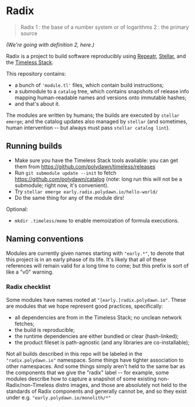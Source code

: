 Radix
=====

> Radix
> 1 : the base of a number system or of logarithms
> 2 : the primary source

*(We're going with definition 2, here.)*

Radix is a project to build software reproducibly
using [Repeatr](https://github.com/polydawn/repeatr),
[Stellar](https://github.com/polydawn/stellar),
and the [Timeless Stack](https://github.com/polydawn/timeless).

This repository contains:

- a bunch of `'module.tl'` files, which contain build instructions;
- a submodule to a `catalog` tree, which contains snapshots of release info
  mapping human-readable names and versions onto immutable hashes;
- and that's about it.

The modules are written by humans; the builds are executed by `stellar emerge`;
and the catalog updates also managed by `stellar` (and sometimes, human
intervention -- but always must pass `stellar catalog lint`).


Running builds
--------------

- Make sure you have the Timeless Stack tools available:
  you can get them from https://github.com/polydawn/timeless/releases
- Run `git submodule update --init` to fetch https://github.com/polydawn/catalog
  (note: long run this will not be a submodule; right now, it's convenient).
- Try `stellar emerge early.radix.polydawn.io/hello-world/`
- Do the same thing for any of the module dirs!

Optional:

- `mkdir .timeless/memo` to enable memoization of formula executions.


Naming conventions
------------------

Modules are currently given names starting with `"early.*"`, to denote that
this project is in an early phase of its life.  It's likely that all of these
references will remain valid for a long time to come; but this prefix is sort
of like a "v0" warning.

### Radix checklist

Some modules have names rooted at `"[early.]radix.polydawn.io"`.
These are modules that we hope represent good practices, specifically:

- all dependencies are from in the Timeless Stack; no unclean network fetches;
- the build is reproducible;
- the runtime dependencies are either bundled or clear (hash-linked);
- the product fileset is path-agnostic (and any libraries are co-installable);

Not all builds described in this repo will be labeled in the
`"radix.polydawn.io"` namespace.
Some things have tighter association to other namespaces.
And some things simply aren't held to the same bar as the components that we
give the "radix" label -- for example, some modules describe how to capture
a snapshot of some existing non-Radix/non-Timeless distro images, and those
are absolutely not held to the standards of Radix components and generally
cannot be, and so they exist under e.g. `"early.polydawn.io/monolith/*"`
